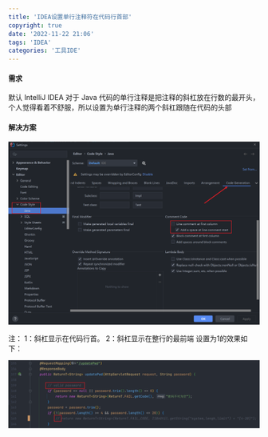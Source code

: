 ```yaml
---
title: 'IDEA设置单行注释符在代码行首部'
copyright: true
date: '2022-11-22 21:06'
tags: 'IDEA'
categories: '工具IDE'
---
```


#### 需求

默认 IntelliJ IDEA 对于 Java 代码的单行注释是把注释的斜杠放在行数的最开头，个人觉得看着不舒服，所以设置为单行注释的两个斜杠跟随在代码的头部

#### 解决方案

![](IDEA设置单行注释符在代码行首部/2291368-20220921110657870-1510098922.png)

注：
1：斜杠显示在代码行首。
2：斜杠显示在整行的最前端
设置为1的效果如下：

![](IDEA设置单行注释符在代码行首部/2291368-20220921110702758-278199113.png)